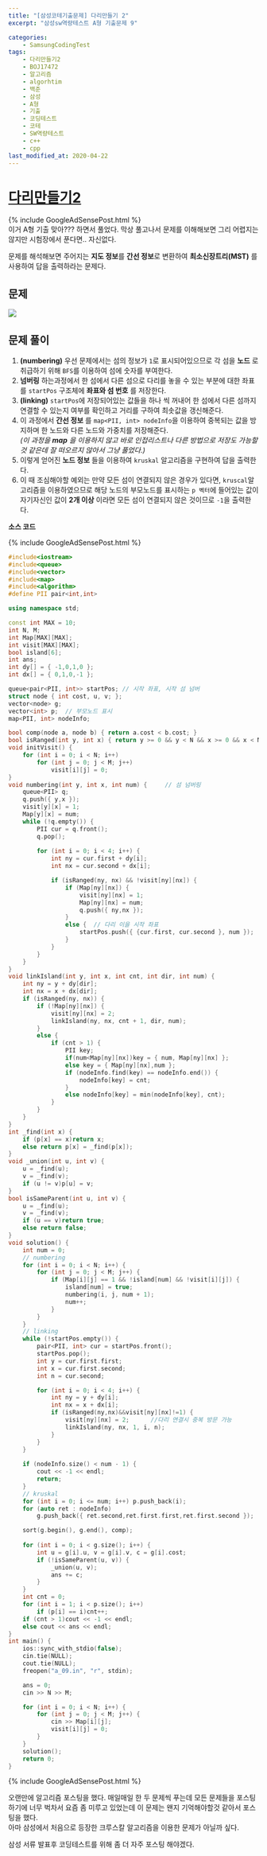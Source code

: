 ```yaml
---
title: "[삼성코테기출문제] 다리만들기 2"
excerpt: "삼성sw역량테스트 A형 기출문제 9"

categories:
    - SamsungCodingTest
tags:  
    - 다리만들기2
    - BOJ17472
    - 알고리즘
    - algorhtim
    - 백준
    - 삼성
    - A형
    - 기출
    - 코딩테스트
    - 코테
    - SW역량테스트
    - c++
    - cpp  
last_modified_at: 2020-04-22  
---  
```

# [다리만들기2](https://www.acmicpc.net/problem/17472)  
{% include GoogleAdSensePost.html %}  
이거 A형 기출 맞아??? 하면서 풀었다. 막상 풀고나서 문제를 이해해보면 그리 어렵지는 않지만 시험장에서 푼다면.. 자신없다.   
  
문제를 해석해보면 주어지는 **지도 정보**를 **간선 정보**로 변환하여 **최소신장트리(MST)** 를 사용하여 답을 출력하라는 문제다.  
  

## 문제    
[![](/assets/BOJ-samsung/2020-04-22-BOJ-Samsung-A-09-img01.png)](/assets/BOJ-samsung/2020-04-22-BOJ-Samsung-A-09-img01.png)  
  

## 문제 풀이  
1. **(numbering)** 우선 문제에서는 섬의 정보가 `1`로 표시되어있으므로 각 섬을 **노드** 로 취급하기 위해 `BFS`를 이용하여 섬에 숫자를 부여한다.   
2. **넘버링** 하는과정에서 한 섬에서 다른 섬으로 다리를 놓을 수 있는 부분에 대한 좌표를 `startPos` 구조체에 **좌표와 섬 번호** 를 저장한다.  
3. **(linking)** `startPos`에 저장되어있는 값들을 하나 씩 꺼내어 한 섬에서 다른 섬까지 연결할 수 있는지 여부를 확인하고 거리를 구하여 최솟값을 갱신해준다.  
4. 이 과정에서 **간선 정보** 를 `map<PII, int> nodeInfo`을 이용하여 중복되는 값을 방지하며 한 노드와 다른 노드와 가중치를 저장해준다.  
*(이 과정을 **map** 을 이용하지 않고 바로 인접리스트나 다른 방법으로 저장도 가능할 것 같은데 잘 떠오르지 않아서 그냥 풀었다.)*
5. 이렇게 얻어진 **노드 정보** 들을 이용하여 `kruskal` 알고리즘을 구현하여 답을 출력한다.
6. 이 때 조심해야할 예외는 만약 모든 섬이 연결되지 않은 경우가 있다면, `kruscal`알고리즘을 이용하였으므로 해당 노드의 부모노드를 표시하는 `p 벡터`에 들어있는 값이 자기자신인 값이 **2개 이상** 이라면 모든 섬이 연결되지 않은 것이므로 `-1`을 출력한다.  

  
__소스 코드__  
  
{% include GoogleAdSensePost.html %}  

```cpp
#include<iostream>
#include<queue>
#include<vector>
#include<map>
#include<algorithm>
#define PII pair<int,int>

using namespace std;

const int MAX = 10;
int N, M;
int Map[MAX][MAX];
int visit[MAX][MAX];
bool island[6];
int ans;
int dy[] = { -1,0,1,0 };
int dx[] = { 0,1,0,-1 };

queue<pair<PII, int>> startPos;	// 시작 좌표, 시작 섬 넘버
struct node { int cost, u, v; };
vector<node> g;
vector<int> p;	// 부모노드 표시
map<PII, int> nodeInfo;

bool comp(node a, node b) { return a.cost < b.cost; }
bool isRanged(int y, int x) { return y >= 0 && y < N && x >= 0 && x < M; }
void initVisit() {
	for (int i = 0; i < N; i++)
		for (int j = 0; j < M; j++)
			visit[i][j] = 0;
}
void numbering(int y, int x, int num) {		// 섬 넘버링
	queue<PII> q;
	q.push({ y,x });
	visit[y][x] = 1;
	Map[y][x] = num;
	while (!q.empty()) {
		PII cur = q.front();
		q.pop();
		
		for (int i = 0; i < 4; i++) {
			int ny = cur.first + dy[i];
			int nx = cur.second + dx[i];

			if (isRanged(ny, nx) && !visit[ny][nx]) {
				if (Map[ny][nx]) {
					visit[ny][nx] = 1;
					Map[ny][nx] = num;
					q.push({ ny,nx });
				}
				else {	// 다리 이을 시작 좌표 
					startPos.push({ {cur.first, cur.second }, num });
				}
			}
		}
	}
}
void linkIsland(int y, int x, int cnt, int dir, int num) {
	int ny = y + dy[dir];
	int nx = x + dx[dir];
	if (isRanged(ny, nx)) {
		if (!Map[ny][nx]) {
			visit[ny][nx] = 2;
			linkIsland(ny, nx, cnt + 1, dir, num);
		}
		else {
			if (cnt > 1) {			
				PII key;
				if(num<Map[ny][nx])key = { num, Map[ny][nx] };
				else key = { Map[ny][nx],num };
				if (nodeInfo.find(key) == nodeInfo.end()) {
					nodeInfo[key] = cnt;
				}
				else nodeInfo[key] = min(nodeInfo[key], cnt);
			}
		}
	}
}
int _find(int x) {
	if (p[x] == x)return x;
	else return p[x] = _find(p[x]);
}
void _union(int u, int v) {
	u = _find(u);
	v = _find(v);
	if (u != v)p[u] = v;
}
bool isSameParent(int u, int v) {
	u = _find(u);
	v = _find(v);
	if (u == v)return true;
	else return false;
}
void solution() {
	int num = 0;
	// numbering
	for (int i = 0; i < N; i++) {
		for (int j = 0; j < M; j++) {
			if (Map[i][j] == 1 && !island[num] && !visit[i][j]) {
				island[num] = true;
				numbering(i, j, num + 1);
				num++;
			}
		}
	}
	// linking
	while (!startPos.empty()) {
		pair<PII, int> cur = startPos.front();
		startPos.pop();
		int y = cur.first.first;
		int x = cur.first.second;
		int n = cur.second;

		for (int i = 0; i < 4; i++) {
			int ny = y + dy[i];
			int nx = x + dx[i];
			if (isRanged(ny,nx)&&visit[ny][nx]!=1) {
				visit[ny][nx] = 2;		//다리 연결시 중복 방문 가능
				linkIsland(ny, nx, 1, i, n);
			}
		}
	}
	
	if (nodeInfo.size() < num - 1) {
		cout << -1 << endl;
		return;
	}
	// kruskal
	for (int i = 0; i <= num; i++) p.push_back(i);
	for (auto ret : nodeInfo) 
		g.push_back({ ret.second,ret.first.first,ret.first.second });

	sort(g.begin(), g.end(), comp);
	
	for (int i = 0; i < g.size(); i++) {
		int u = g[i].u, v = g[i].v, c = g[i].cost;
		if (!isSameParent(u, v)) {
			_union(u, v);
			ans += c;
		}
	}
	int cnt = 0;
	for (int i = 1; i < p.size(); i++) 
		if (p[i] == i)cnt++;
	if (cnt > 1)cout << -1 << endl;
	else cout << ans << endl;
}
int main() {
	ios::sync_with_stdio(false);
	cin.tie(NULL);
	cout.tie(NULL);
	freopen("a_09.in", "r", stdin);

	ans = 0;
	cin >> N >> M;

	for (int i = 0; i < N; i++) {
		for (int j = 0; j < M; j++) {
			cin >> Map[i][j];
			visit[i][j] = 0;
		}
	}
	solution();
	return 0;
}
```  
{% include GoogleAdSensePost.html %}  
  
오랜만에 알고리즘 포스팅을 했다. 매일매일 한 두 문제씩 푸는데 모든 문제들을 포스팅하기에 너무 벅차서 요즘 좀 미루고 있었는데 이 문제는 왠지 기억해야할것 같아서 포스팅을 했다.  
아마 삼성에서 처음으로 등장한 크루스칼 알고리즘을 이용한 문제가 아닐까 싶다.  
  
삼성 서류 발표후 코딩테스트를 위해 좀 더 자주 포스팅 해야겠다.  